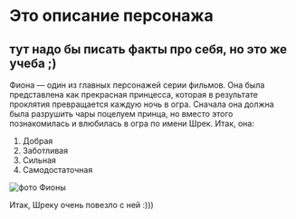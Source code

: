 # Это описание персонажа
## тут надо бы писать факты про себя, но это же учеба ;)
Фиона — один из главных персонажей серии фильмов. Она была представлена как прекрасная принцесса, которая в результате проклятия превращается каждую ночь в огра. Сначала она должна была разрушить чары поцелуем принца, но вместо этого познакомилась и влюбилась в огра по имени Шрек.
Итак, она:
1. Добрая
2. Заботливая
3. Сильная
4. Самодостаточная

![фото Фионы](https://www.peoples.ru/character/movie/princess_fiona/princess_1.jpg)


Итак, Шреку очень повезло с ней :)))
